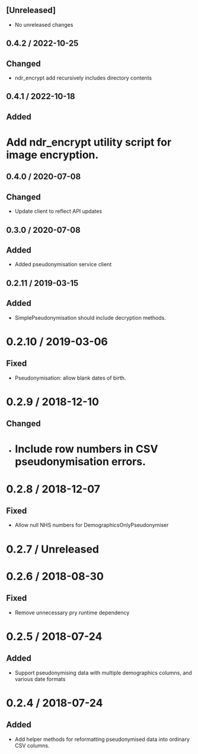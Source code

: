 ## [Unreleased]
* No unreleased changes

## 0.4.2 / 2022-10-25
## Changed
* ndr_encrypt add recursively includes directory contents

## 0.4.1 / 2022-10-18
## Added
# Add ndr_encrypt utility script for image encryption.

## 0.4.0 / 2020-07-08
## Changed
* Update client to reflect API updates

## 0.3.0 / 2020-07-08
## Added
* Added pseudonymisation service client

## 0.2.11 / 2019-03-15
## Added
* SimplePseudonymisation should include decryption methods.

# 0.2.10 / 2019-03-06
## Fixed
* Pseudonymisation: allow blank dates of birth.

# 0.2.9 / 2018-12-10
## Changed
* # Include row numbers in CSV pseudonymisation errors.

# 0.2.8 / 2018-12-07
## Fixed
* Allow null NHS numbers for DemographicsOnlyPseudonymiser

# 0.2.7 / Unreleased

# 0.2.6 / 2018-08-30
## Fixed
* Remove unnecessary pry runtime dependency

# 0.2.5 / 2018-07-24
## Added
* Support pseudonymising data with multiple demographics columns, and various date formats

# 0.2.4 / 2018-07-24
## Added
* Add helper methods for reformatting pseudonymised data into ordinary CSV columns.
